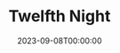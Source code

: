 ---
title: Twelfth Night
date: 2023-09-08T00:00:00
opening_date: 1969-01-10
closing_date: 1969-01-18
layout: productions
program:
Theatre: Theatre Jacksonville
Venue: Little Theatre
cast:
- Lady in Waiting:
  - Mary Ellen Calhoun
  - Phyllis Lippman
  - Vivienne Winemiller
- Musician: Robert Hilgenberg
- Curio: Leon Parsey
- Orsino: Robert Zienta
- Valentine: Jimmie Merrill
- Viola: Margaret Oehlbeck
- A Sea Captain: Herb Marks
- Sailor: Charles Wilson
- Sir Toby Belch: John Walker
- Maria: Pamela Garmon
- Sir Andrew Aguecheek: James Raney
- Feste: Gil Gimble
- Olivia: Margaret Winstead
- Malvolio: Bill Harriman
- Antonio: Edward Baker
- Sebastian: Wayne Wofford
- Fabian: Douglas Thomas
- Officer: Charles Wilson
- Priest: Herb Marks
crew:
- Director: Robert Knowles
- Original Music: Rosalind McCall
- Costume Designer: Robert Knowles
- Set Design: Ham Waddell
- Lighting Design: David Herwitz
- Stage Manager: Carolyn Courreges
- Lighting:
  - Becky Williams
  - Hal Nearhoof
- Sound: Maria Alarcon
- Properties:
  - Katy Raven
  - Jan Stevens
  - Lollie Raven
- Set Construction:
  - Ham Waddell
  - Robert Fetters
  - Mary Fetters
  - Mike Fetters
  - Chris Fetters
  - Dave Herwitz
  - Carolyn Powers
  - Douglas Thomas
  - Becky Williams
  - Wayne Wofford
  - Mary Winstead
  - Suzanne Lanier
  - Lollie Raven
- Costume Construction:
  - Mary Coyle
  - Nancy Gibson
- Make-up:
  - John Walker
  - Debbie Dunn
  - Eddie Dyal
  - Marshal Grauer
  - Harriet Miltenberg
- Publicity:
  - Rosa Harlan
  - L.A. Hanson
---